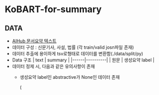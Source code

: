 # KoBART-for-summary
## DATA
* [AIHub 문서요약 텍스트](https://www.aihub.or.kr/aihubdata/data/view.do?currMenu=115&topMenu=100&dataSetSn=97)
* 데이터 구성 : 신문기사, 사설, 법률 (각 train/valid josn파일 존재)
* 데이터 추출에 용이하게 tsv로형태로 데이터를 변환함(./data/split/py)  
* Data 구조
   | text | summary |
   |------|----------|
   | 원문 | 생성요약 label |
* 데이터 정제 시, 다음과 같은 유의사항이 존재
     *  생성요약 label인 abstractive가 None인 데이터 존재

        (
